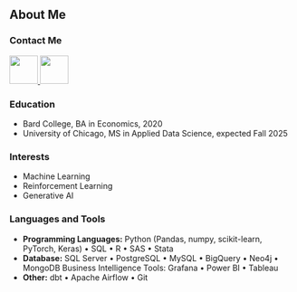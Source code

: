 ## About Me

### Contact Me

 <a href="https://www.linkedin.com/in/peytonnash/">
   <img height="50" src="https://github.com/user-attachments/assets/6fdd796e-7c70-49d5-bad6-bb6922091840"/>
</a>
 <a href="peytonnash@gmail.com">
   <img height="50" src="https://github.com/user-attachments/assets/4382cd36-bff7-453d-bd76-f82c9f8d6cb0"/>
</a>

### Education
- Bard College, BA in Economics, 2020
- University of Chicago, MS in Applied Data Science, expected Fall 2025

### Interests
- Machine Learning
- Reinforcement Learning
- Generative AI

### Languages and Tools
- **Programming Languages:** Python (Pandas, numpy, scikit-learn, PyTorch, Keras) • SQL • R • SAS • Stata
- **Database:** SQL Server • PostgreSQL • MySQL • BigQuery • Neo4j • MongoDB Business Intelligence Tools: Grafana • Power BI • Tableau
- **Other:** dbt • Apache Airflow • Git

<!--
**PeytonNash/PeytonNash** is a ✨ _special_ ✨ repository because its `README.md` (this file) appears on your GitHub profile.

Here are some ideas to get you started:

- 🔭 I’m currently working on ...
- 🌱 I’m currently learning ...
- 👯 I’m looking to collaborate on ...
- 🤔 I’m looking for help with ...
- 💬 Ask me about ...
- 📫 How to reach me: ...
- 😄 Pronouns: ...
- ⚡ Fun fact: ...
-->
